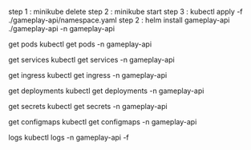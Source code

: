 step 1 :
minikube delete
step 2 :
minikube start
step 3 :
kubectl apply -f ./gameplay-api/namespace.yaml 
step 2 :
helm install gameplay-api ./gameplay-api -n gameplay-api 





get pods
kubectl get pods -n gameplay-api

get services
kubectl get services -n gameplay-api

get ingress
kubectl get ingress -n gameplay-api

get deployments
kubectl get deployments -n gameplay-api

get secrets
kubectl get secrets -n gameplay-api

get configmaps
kubectl get configmaps -n gameplay-api

logs
kubectl logs -n gameplay-api -f <pod-name>
